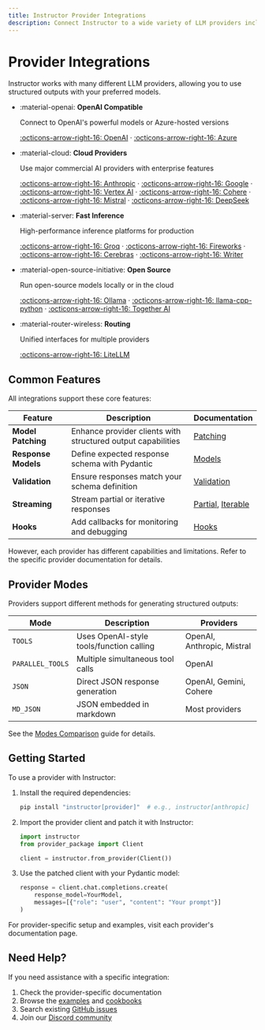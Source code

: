 ```yaml
---
title: Instructor Provider Integrations
description: Connect Instructor to a wide variety of LLM providers including OpenAI, Anthropic, Google, open-source models, and more.
---
```


# Provider Integrations

Instructor works with many different LLM providers, allowing you to use structured outputs with your preferred models.

<div class="grid cards" markdown>

- :material-openai: **OpenAI Compatible**

    Connect to OpenAI's powerful models or Azure-hosted versions

    [:octicons-arrow-right-16: OpenAI](./openai.md) · [:octicons-arrow-right-16: Azure](./azure.md)

- :material-cloud: **Cloud Providers**

    Use major commercial AI providers with enterprise features

    [:octicons-arrow-right-16: Anthropic](./anthropic.md) · [:octicons-arrow-right-16: Google](./google.md) · [:octicons-arrow-right-16: Vertex AI](./vertex.md) · [:octicons-arrow-right-16: Cohere](./cohere.md) · [:octicons-arrow-right-16: Mistral](./mistral.md) · [:octicons-arrow-right-16: DeepSeek](./deepseek.md)

- :material-server: **Fast Inference**

    High-performance inference platforms for production

    [:octicons-arrow-right-16: Groq](./groq.md) · [:octicons-arrow-right-16: Fireworks](./fireworks.md) · [:octicons-arrow-right-16: Cerebras](./cerebras.md) · [:octicons-arrow-right-16: Writer](./writer.md)

- :material-open-source-initiative: **Open Source**

    Run open-source models locally or in the cloud

    [:octicons-arrow-right-16: Ollama](./ollama.md) · [:octicons-arrow-right-16: llama-cpp-python](./llama-cpp-python.md) · [:octicons-arrow-right-16: Together AI](./together.md)
    
- :material-router-wireless: **Routing**

    Unified interfaces for multiple providers

    [:octicons-arrow-right-16: LiteLLM](./litellm.md)

</div>

## Common Features

All integrations support these core features:

| Feature | Description | Documentation |
|---------|-------------|---------------|
| **Model Patching** | Enhance provider clients with structured output capabilities | [Patching](../concepts/patching.md) |
| **Response Models** | Define expected response schema with Pydantic | [Models](../concepts/models.md) |
| **Validation** | Ensure responses match your schema definition | [Validation](../concepts/validation.md) |
| **Streaming** | Stream partial or iterative responses | [Partial](../concepts/partial.md), [Iterable](../concepts/iterable.md) |
| **Hooks** | Add callbacks for monitoring and debugging | [Hooks](../concepts/hooks.md) |

However, each provider has different capabilities and limitations. Refer to the specific provider documentation for details.

## Provider Modes

Providers support different methods for generating structured outputs:

| Mode | Description | Providers |
|------|-------------|-----------|
| `TOOLS` | Uses OpenAI-style tools/function calling | OpenAI, Anthropic, Mistral |
| `PARALLEL_TOOLS` | Multiple simultaneous tool calls | OpenAI |
| `JSON` | Direct JSON response generation | OpenAI, Gemini, Cohere |
| `MD_JSON` | JSON embedded in markdown | Most providers |

See the [Modes Comparison](../modes-comparison.md) guide for details.

## Getting Started

To use a provider with Instructor:

1. Install the required dependencies:
   ```bash
   pip install "instructor[provider]"  # e.g., instructor[anthropic]
   ```

2. Import the provider client and patch it with Instructor:
   ```python
   import instructor
   from provider_package import Client
   
   client = instructor.from_provider(Client())
   ```

3. Use the patched client with your Pydantic model:
   ```python
   response = client.chat.completions.create(
       response_model=YourModel,
       messages=[{"role": "user", "content": "Your prompt"}]
   )
   ```

For provider-specific setup and examples, visit each provider's documentation page.

## Need Help?

If you need assistance with a specific integration:

1. Check the provider-specific documentation
2. Browse the [examples](../examples/index.md) and [cookbooks](../examples/index.md)
3. Search existing [GitHub issues](https://github.com/jxnl/instructor/issues)
4. Join our [Discord community](https://discord.gg/bD9YE9JArw)
